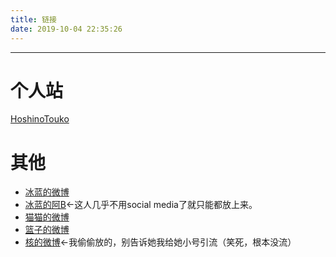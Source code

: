 ```yaml
---
title: 链接
date: 2019-10-04 22:35:26
---
```


---

# 个人站

[HoshinoTouko](https://touko.moe/)

# 其他

* [冰蓝的微博](https://www.weibo.com/407748192?refer_flag=1005055013)
* [冰蓝的阿B](https://space.bilibili.com/107024/)←这人几乎不用social media了就只能都放上来。
* [猫猫的微博](https://www.weibo.com/5164803537?refer_flag=1005055013)
* [篮子的微博](https://weibo.com/thesongofsaya)
* [核的微博](https://www.weibo.com/u/6926798482)←我偷偷放的，别告诉她我给她小号引流（笑死，根本没流）